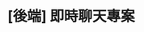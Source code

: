 ---
title: "[後端] 即時聊天專案"
menu:
  sidebar:
    name: "[後端] 即時聊天專案"
    identifier: netcore31-startup-signalr
    weight: 300
    parent: netcore31
---